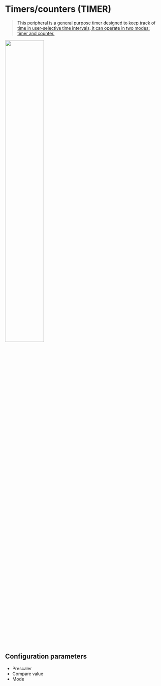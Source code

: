 # Timers/counters (TIMER)

> [This peripheral is a general purpose timer designed to keep track of time in user-selective time intervals, it can operate in two modes: timer and counter.](https://infocenter.nordicsemi.com/index.jsp?topic=%2Fps_nrf52840%2Ftimer.html)

<img src="https://infocenter.nordicsemi.com/topic/ps_nrf52840/ip/timer/doc/image/block.svg" width="50%" class="img-overlay img-right"/>

## Configuration parameters
- Prescaler
- Compare value
- Mode
